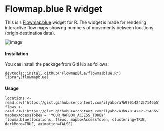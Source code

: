 # Flowmap.blue R widget

This is a [Flowmap.blue](http://flowmap.blue) widget for R.
The widget is made for rendering interactive flow maps showing numbers of movements between locations (origin-destination data).

![image](https://user-images.githubusercontent.com/351828/86061814-bb993800-ba67-11ea-9e76-90a75f813327.png)

#### Installation

You can install the package from GitHub as follows:

    devtools::install_github("FlowmapBlue/flowmapblue.R")
    library(flowmapblue)
    


#### Usage

    locations <- read.csv('https://gist.githubusercontent.com/ilyabo/a7b9701424257146b571149d92a14926/raw/2e9e1e9bcf64cf0090781b451037229ccb78e1b1/locations.csv')
    flows <- read.csv('https://gist.githubusercontent.com/ilyabo/a7b9701424257146b571149d92a14926/raw/2e9e1e9bcf64cf0090781b451037229ccb78e1b1/flows.csv')
    mapboxAccessToken = 'YOUR_MAPBOX_ACCESS_TOKEN'
    flowmapblue(locations, flows, mapboxAccessToken, clustering=TRUE, darkMode=TRUE, animation=FALSE)
